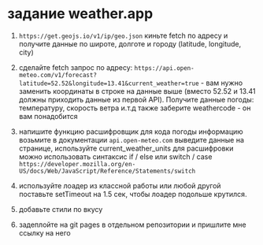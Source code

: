 # задание weather.app

1. `https://get.geojs.io/v1/ip/geo.json`
   киньте fetch по адресу и получите данные по широте, долготе и городу (latitude, longitude, city)

2. сделайте fetch запрос по адресу:
   `https://api.open-meteo.com/v1/forecast?latitude=52.52&longitude=13.41&current_weather=true` - вам нужно заменить координаты в строке на данные выше (вместо 52.52 и 13.41 должны приходить данные из первой API). Получите данные погоды: температуру, скорость ветра и.т.д
   также заберите weathercode - он вам понадобится

3. напишите функцию расшифровщик для кода погоды
   информацию возьмите в документации `api.open-meteo.com`
   выведите данные на странице, используйте current_weather_units
   для расшифровки можно использовать синтаксис if / else или switch / case `https://developer.mozilla.org/en-US/docs/Web/JavaScript/Reference/Statements/switch`

4. используйте лоадер из классной работы или любой другой
   поставьте setTimeout на 1.5 сек, чтобы лоадер подольше крутился.

5. добавьте стили по вкусу

6. задеплойте на git pages в отдельном репозитории и пришлите мне ссылку на него
